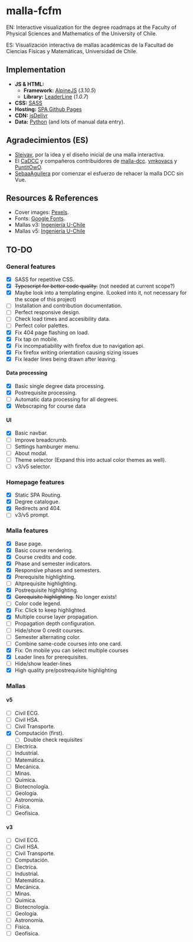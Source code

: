# malla-fcfm

EN: Interactive visualization for the degree roadmaps at the Faculty of Physical Sciences and Mathematics of the University of Chile.

ES: Visualización interactiva de mallas académicas de la Facultad de Ciencias Físicas y Matemáticas, Universidad de Chile.

## Implementation

- **JS & HTML:**
  - **Framework:** [AlpineJS](https://alpinejs.dev) (*3.10.5*)
  - **Library:** [LeaderLine](https://github.com/anseki/leader-line/) (*1.0.7*)
- **CSS:** [SASS](https://sass-lang.com)
- **Hosting:** [SPA Github Pages](https://github.com/rafgraph/spa-github-pages)
- **CDN:** [jsDelivr](https://www.jsdelivr.com)
- **Data:** [Python](https://www.python.org) (and lots of manual data entry).

## Agradecimientos (ES)

- [Sleivav](https://github.com/sleivav), por la idea y el diseño inicial de una malla interactiva.
- El [CaDCC](https://cadcc.cl) y compañeros contribuidores de [malla-dcc](https://github.com/cadcc/malla-dcc). [vmkovacs](https://github.com/vmkovacs) y [PuntitOwO](https://github.com/PuntitOwO).
- [SebaaAguilera](https://github.com/SebaaAguilera) por comenzar el esfuerzo de rehacer la malla DCC sin Vue.

## Resources & References

- Cover images: [Pexels](https://www.pexels.com).
- Fonts: [Google Fonts](https://fonts.google.com).
- Mallas v3: [Ingeniería U-Chile](https://ingenieria.uchile.cl/escuela/pregrado/mallas-curriculares/mallas-curriculares-2007)
- Mallas v5: [Ingeniería U-Chile](https://ingenieria.uchile.cl/escuela/pregrado/mallas-curriculares/mallas-curriculares-2019)

## TO-DO

### General features

- [x] SASS for repetitive CSS.
- [x] ~~Typescript for better code quality.~~ (not needed at current scope?)
- [x] Maybe look into a templating engine. (Looked into it, not necessary for the scope of this project)
- [ ] Installation and contribution documentation.
- [ ] Perfect responsive design.
- [ ] Check load times and accesibility data.
- [ ] Perfect color palettes.
- [x] Fix 404 page flashing on load.
- [x] Fix tap on mobile.
- [x] Fix incompatiability with firefox due to navigation api.
- [x] Fix firefox writing orientation causing sizing issues
- [x] Fix leader lines being drawn after leaving.

#### Data processing

- [x] Basic single degree data processing.
- [x] Postrequisite processing.
- [ ] Automatic data processing for all degrees.
- [x] Webscraping for course data

#### UI

- [x] Basic navbar.
- [ ] Improve breadcrumb.
- [ ] Settings hamburger menu.
- [ ] About modal.
- [ ] Theme selector (Expand this into actual color themes as well).
- [ ] v3/v5 selector.

### Homepage features

- [x] Static SPA Routing.
- [x] Degree catalogue.
- [x] Redirects and 404.
- [ ] v3/v5 prompt.

### Malla features

- [x] Base page.
- [x] Basic course rendering.
- [x] Course credits and code.
- [x] Phase and semester indicators.
- [x] Responsive phases and semesters.
- [x] Prerequisite highlighting.
- [ ] Altprequisite highlighting.
- [x] Postrequisite highlighting.
- [x] ~~Corequisite highlighting.~~ No longer exists!
- [ ] Color code legend.
- [x] Fix: Click to keep highlighted.
- [x] Multiple course layer propagation.
- [ ] Propagation depth configuration.
- [ ] Hide/show 0 credit courses.
- [ ] Semester alternating color.
- [ ] Combine same-code courses into one card.
- [x] Fix: On mobile you can select multiple courses
- [x] Leader lines for prerequisites.
- [ ] Hide/show leader-lines
- [x] High quality pre/postrequisite highlighting

### Mallas

#### v5

- [ ] Civil ECG.
- [ ] Civil HSA.
- [ ] Civil Transporte.
- [x] Computación (first).
  - [ ] Double check requisites
- [ ] Electrica.
- [ ] Industrial.
- [ ] Matemática.
- [ ] Mecánica.
- [ ] Minas.
- [ ] Química.
- [ ] Biotecnología.
- [ ] Geología.
- [ ] Astronomía.
- [ ] Física.
- [ ] Geofísica.

#### v3

- [ ] Civil ECG.
- [ ] Civil HSA.
- [ ] Civil Transporte.
- [ ] Computación.
- [ ] Electrica.
- [ ] Industrial.
- [ ] Matemática.
- [ ] Mecánica.
- [ ] Minas.
- [ ] Química.
- [ ] Biotecnología.
- [ ] Geología.
- [ ] Astronomía.
- [ ] Física.
- [ ] Geofísica.
